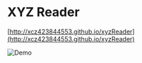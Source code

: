 # XYZ Reader
[http://xcz423844553.github.io/xyzReader](http://xcz423844553.github.io/xyzReader)

![Demo](./demo.gif)
